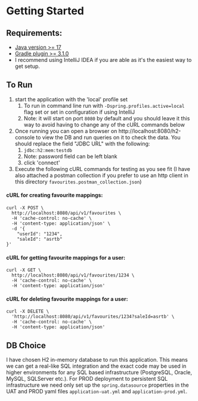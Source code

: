 # Getting Started

## Requirements:
* [Java version >= 17](https://www.oracle.com/uk/java/technologies/downloads/)
* [Gradle plugin >= 3.1.0](https://docs.spring.io/spring-boot/docs/3.1.0/gradle-plugin/reference/html/)
* I recommend using IntelliJ IDEA if you are able as it's the easiest way to get setup.

## To Run
1. start the application with the 'local' profile set
   1. To run in command line run with `-Dspring.profiles.active=local` flag set or set in configuration if using IntelliJ
   2. Note: it will start on port `8080` by default and you should leave it this way to avoid having to change any of the cURL commands below
2. Once running you can open a browser on http://localhost:8080/h2-console to view the DB and run queries on it to check the data. You should replace the field "JDBC URL" with the following:
   1. `jdbc:h2:mem:testdb`
   2. Note: password field can be left blank
   3. click 'connect'
3. Execute the following cURL commands for testing as you see fit (I have also attached a postman collection if you prefer to use an http client in this directory `favourites.postman_collection.json`)

#### cURL for creating favourite mappings:
```
curl -X POST \
  http://localhost:8080/api/v1/favourites \
  -H 'cache-control: no-cache' \
  -H 'content-type: application/json' \
  -d '{
	"userId": "1234",
	"saleId": "asrtb"
}'
```
#### cURL for getting favourite mappings for a user:

```
curl -X GET \
  http://localhost:8080/api/v1/favourites/1234 \
  -H 'cache-control: no-cache' \
  -H 'content-type: application/json'
```

#### cURL for deleting favourite mappings for a user:

```
curl -X DELETE \
  'http://localhost:8080/api/v1/favourites/1234?saleId=asrtb' \
  -H 'cache-control: no-cache' \
  -H 'content-type: application/json'
```

## DB Choice

I have chosen H2 in-memory database to run this application. This means we can get a real-like SQL integration and the exact code may be used in higher 
environments for any SQL based infrastructure (PostgreSQL, Oracle, MySQL, SQLServer etc.). For PROD deployment
to persistent SQL infrastructure we need only set up the `spring.datasource` properties in the UAT and PROD yaml files
`application-uat.yml` and `application-prod.yml`.